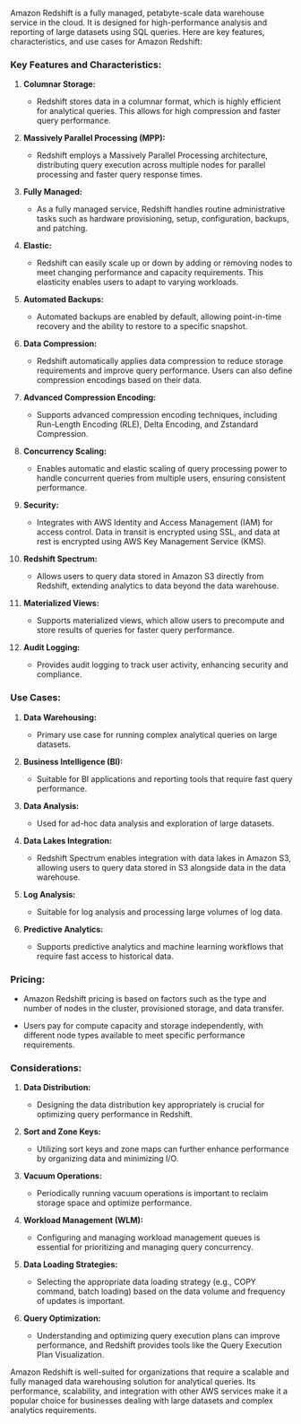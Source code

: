 Amazon Redshift is a fully managed, petabyte-scale data warehouse service in the cloud. It is designed for high-performance analysis and reporting of large datasets using SQL queries. Here are key features, characteristics, and use cases for Amazon Redshift:

### Key Features and Characteristics:

1. **Columnar Storage:**
   - Redshift stores data in a columnar format, which is highly efficient for analytical queries. This allows for high compression and faster query performance.

2. **Massively Parallel Processing (MPP):**
   - Redshift employs a Massively Parallel Processing architecture, distributing query execution across multiple nodes for parallel processing and faster query response times.

3. **Fully Managed:**
   - As a fully managed service, Redshift handles routine administrative tasks such as hardware provisioning, setup, configuration, backups, and patching.

4. **Elastic:**
   - Redshift can easily scale up or down by adding or removing nodes to meet changing performance and capacity requirements. This elasticity enables users to adapt to varying workloads.

5. **Automated Backups:**
   - Automated backups are enabled by default, allowing point-in-time recovery and the ability to restore to a specific snapshot.

6. **Data Compression:**
   - Redshift automatically applies data compression to reduce storage requirements and improve query performance. Users can also define compression encodings based on their data.

7. **Advanced Compression Encoding:**
   - Supports advanced compression encoding techniques, including Run-Length Encoding (RLE), Delta Encoding, and Zstandard Compression.

8. **Concurrency Scaling:**
   - Enables automatic and elastic scaling of query processing power to handle concurrent queries from multiple users, ensuring consistent performance.

9. **Security:**
   - Integrates with AWS Identity and Access Management (IAM) for access control. Data in transit is encrypted using SSL, and data at rest is encrypted using AWS Key Management Service (KMS).

10. **Redshift Spectrum:**
    - Allows users to query data stored in Amazon S3 directly from Redshift, extending analytics to data beyond the data warehouse.

11. **Materialized Views:**
    - Supports materialized views, which allow users to precompute and store results of queries for faster query performance.

12. **Audit Logging:**
    - Provides audit logging to track user activity, enhancing security and compliance.

### Use Cases:

1. **Data Warehousing:**
   - Primary use case for running complex analytical queries on large datasets.

2. **Business Intelligence (BI):**
   - Suitable for BI applications and reporting tools that require fast query performance.

3. **Data Analysis:**
   - Used for ad-hoc data analysis and exploration of large datasets.

4. **Data Lakes Integration:**
   - Redshift Spectrum enables integration with data lakes in Amazon S3, allowing users to query data stored in S3 alongside data in the data warehouse.

5. **Log Analysis:**
   - Suitable for log analysis and processing large volumes of log data.

6. **Predictive Analytics:**
   - Supports predictive analytics and machine learning workflows that require fast access to historical data.

### Pricing:

- Amazon Redshift pricing is based on factors such as the type and number of nodes in the cluster, provisioned storage, and data transfer.

- Users pay for compute capacity and storage independently, with different node types available to meet specific performance requirements.

### Considerations:

1. **Data Distribution:**
   - Designing the data distribution key appropriately is crucial for optimizing query performance in Redshift.

2. **Sort and Zone Keys:**
   - Utilizing sort keys and zone maps can further enhance performance by organizing data and minimizing I/O.

3. **Vacuum Operations:**
   - Periodically running vacuum operations is important to reclaim storage space and optimize performance.

4. **Workload Management (WLM):**
   - Configuring and managing workload management queues is essential for prioritizing and managing query concurrency.

5. **Data Loading Strategies:**
   - Selecting the appropriate data loading strategy (e.g., COPY command, batch loading) based on the data volume and frequency of updates is important.

6. **Query Optimization:**
   - Understanding and optimizing query execution plans can improve performance, and Redshift provides tools like the Query Execution Plan Visualization.

Amazon Redshift is well-suited for organizations that require a scalable and fully managed data warehousing solution for analytical queries. Its performance, scalability, and integration with other AWS services make it a popular choice for businesses dealing with large datasets and complex analytics requirements.
